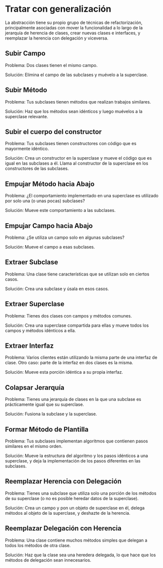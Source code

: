 # Tratar con generalización

La abstracción tiene su propio grupo de técnicas de refactorización, 
principalmente asociadas con mover la funcionalidad a lo largo de la jerarquía 
de herencia de clases, crear nuevas clases e interfaces, 
y reemplazar la herencia con delegación y viceversa.

## Subir Campo
Problema: Dos clases tienen el mismo campo.

Solución: Elimina el campo de las subclases y muévelo a la superclase.

## Subir Método
Problema: Tus subclases tienen métodos que realizan trabajos similares.

Solución: Haz que los métodos sean idénticos y luego muévelos a la superclase relevante.

## Subir el cuerpo del constructor
Problema: Tus subclases tienen constructores con código que es mayormente idéntico.

Solución: Crea un constructor en la superclase y mueve el código que 
es igual en las subclases a él. 
Llama al constructor de la superclase en los constructores de las subclases.

## Empujar Método hacia Abajo
Problema: ¿El comportamiento implementado en una superclase es utilizado 
por solo una (o unas pocas) subclases?

Solución: Mueve este comportamiento a las subclases.

## Empujar Campo hacia Abajo
Problema: ¿Se utiliza un campo solo en algunas subclases?

Solución: Mueve el campo a esas subclases.

## Extraer Subclase
Problema: Una clase tiene características que se utilizan solo en ciertos casos.

Solución: Crea una subclase y úsala en esos casos.

## Extraer Superclase
Problema: Tienes dos clases con campos y métodos comunes.

Solución: Crea una superclase compartida para ellas y mueve todos los campos 
y métodos idénticos a ella.

## Extraer Interfaz
Problema: Varios clientes están utilizando la misma parte de una interfaz de clase. 
Otro caso: parte de la interfaz en dos clases es la misma.

Solución: Mueve esta porción idéntica a su propia interfaz.

## Colapsar Jerarquía
Problema: Tienes una jerarquía de clases en la que una subclase es prácticamente 
igual que su superclase.

Solución: Fusiona la subclase y la superclase.

## Formar Método de Plantilla
Problema: Tus subclases implementan algoritmos que contienen pasos similares 
en el mismo orden.

Solución: Mueve la estructura del algoritmo y los pasos idénticos a una superclase, 
y deja la implementación de los pasos diferentes en las subclases.

## Reemplazar Herencia con Delegación
Problema: Tienes una subclase que utiliza solo una porción de los métodos 
de su superclase (o no es posible heredar datos de la superclase).

Solución: Crea un campo y pon un objeto de superclase en él, delega métodos 
al objeto de la superclase, y deshazte de la herencia.

## Reemplazar Delegación con Herencia
Problema: Una clase contiene muchos métodos simples que delegan a todos los 
métodos de otra clase.

Solución: Haz que la clase sea una heredera delegada, lo que hace que los 
métodos de delegación sean innecesarios.

